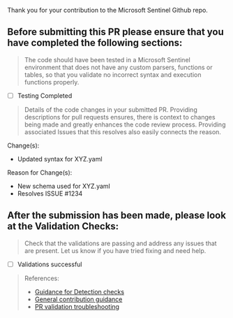 Thank you for your contribution to the Microsoft Sentinel Github repo.

## Before submitting this PR please ensure that you have completed the following sections:

> The code should have been tested in a Microsoft Sentinel environment that does not have any custom parsers, functions or tables, so that you validate no incorrect syntax and execution functions properly.

   - [ ] Testing Completed

> Details of the code changes in your submitted PR.  Providing descriptions for pull requests ensures, there is context to changes being made and greatly enhances the code review process.  Providing associated Issues that this resolves also easily connects the reason.
   
   Change(s):
   - Updated syntax for XYZ.yaml

   Reason for Change(s):
   - New schema used for XYZ.yaml
   - Resolves ISSUE #1234

## After the submission has been made, please look at the Validation Checks:

> Check that the validations are passing and address any issues that are present. Let us know if you have tried fixing and need help.

- [ ] Validations successful

> References: 
> - [Guidance for Detection checks](https://github.com/Azure/Azure-Sentinel#pull-request-detection-template-structure-validation-check)
> - [General contribution guidance](https://github.com/Azure/Azure-Sentinel/wiki#what-can-you-contribute-and-how-can-you-create-contributions)
> - [PR validation troubleshooting](https://github.com/Azure/Azure-Sentinel#pull-request)
